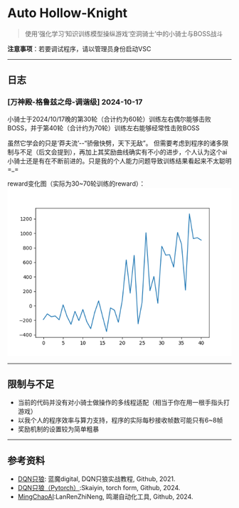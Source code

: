 # Auto Hollow-Knight

>使用‘强化学习’知识训练模型操纵游戏‘空洞骑士’中的小骑士与BOSS战斗

**注意事项**：若要调试程序，请以管理员身份启动VSC

---

## 日志

### [万神殿-格鲁兹之母-调谐级] 2024-10-17

小骑士于2024/10/17晚的第30轮（合计约为60轮）训练左右偶尔能够击败BOSS，并于第40轮（合计约为70轮）训练左右能够经常性击败BOSS

虽然它学会的只是‘莽夫流’--“骄傲快劈，天下无敌”。
但需要考虑到程序的诸多限制与不足（后文会提到），再加上其奖励曲线确实有不小的进步，个人认为这个ai小骑士还是有在不断前进的。只是我的个人能力问题导致训练结果看起来不太聪明=_=

reward变化图（实际为30~70轮训练的reward）：
![alt text](backend/rsc/images/3rd_try_2024_10_17/reward_40.png)

---

## 限制与不足

- 当前的代码并没有对小骑士做操作的多线程适配（相当于你在用一根手指头打游戏）
- 以我个人的程序效率与算力支持，程序的实际每秒接收帧数可能只有6~8帧
- 奖励机制的设置较为简单粗暴

---

## 参考资料

- [DQN只狼](https://github.com/analoganddigital/DQN_play_sekiro/blob/main/README.md): 蓝魔digital, DQN只狼实战教程, Github, 2021.
- [DQN只狼（Pytorch）](https://github.com/Skaiyin/DQN_play_blood):Skaiyin, torch form, Github, 2024.
- [MingChaoAI](https://gitee.com/LanRenZhiNeng/ming-chao-ai):LanRenZhiNeng, 鸣潮自动化工具, Github, 2024.

